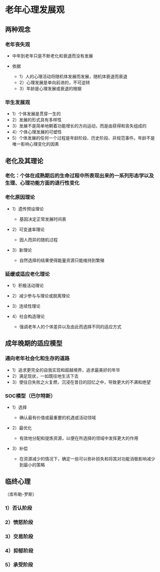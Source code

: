 # 老年心理发展观

## 两种观念

### 老年丧失观

- 中年到老年只是不断老化和衰退而没有发展 
- 依据

	- 1）人的心理活动将随机体发展而发展，随机体衰退而衰退
	- 2）心理发展是单向前进的，不可逆转
	- 3）年龄是心理发展或衰退的根据

### 毕生发展观

- 1）个体发展是贯穿一生的
- 2）发展的形式具有多样性
- 3）发展不是简单地朝着功能增长的方向运动，而是由获得和丧失组成的
- 4）个体心理发展的可塑性
- 5）个体发展的任何一个过程是年龄阶段、历史阶段、非规范事件。年龄不是唯一影响心理变化的因素

## 老化及其理论

### 老化：个体在成熟期后的生命过程中所表现出来的一系列形态学以及生理、心理功能方面的退行性变化

### 老化原因理论

- 1）遗传预设理论

	- 基因决定正常发展时间表

- 2）可变速率理论

	- 因人而异的随机过程

- 3）新理论

	- 自然选择的结果使得能量资源只能维持到繁殖

### 延缓或适应老化理论

- 1）积极活动理论
- 2）减少参与与理论或脱离理论
- 3）连续性理论
- 4）社会构造理论

	- 强调老年人的个体差异以及由此而选择不同的适应方式

## 成年晚期的适应模型

### 通向老年社会化和生存的道路

- 1）追求更完全的自我实现和超越境界，追求最美好的年华
- 2）满足现状，一如既往地生活下去
- 3）使往日失败之火复燃，沉浸在昔日的回忆之中，导致更大的不满和绝望

### SOC模型（巴尔特斯）

- 1）选择

	- 确认最有价值或最重要的机遇或活动领域

- 2）最优化

	- 有效地分配和提炼资源，以便在所选择的领域中发挥更大的作用

- 3）补偿

	- 在资源减少的情况下，确定一些可以弥补损失和将其对功能消极影响减少到最小的策略

## 临终心理
（库布勒-罗斯）

### 1）否认阶段

### 2）愤怒阶段

### 3）交易阶段

### 4）抑郁阶段

### 5）承受阶段

